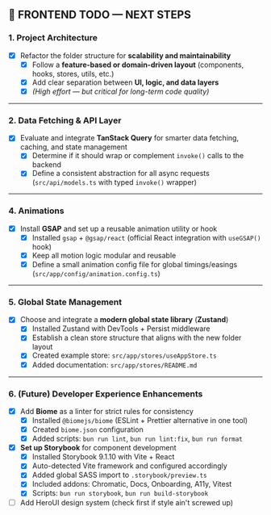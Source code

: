 ## 🧱 FRONTEND TODO — NEXT STEPS

### 1. **Project Architecture**
- [x] Refactor the folder structure for **scalability and maintainability**  
  - [x] Follow a **feature-based or domain-driven layout** (components, hooks, stores, utils, etc.)  
  - [x] Add clear separation between **UI, logic, and data layers**  
  - [x] _(High effort — but critical for long-term code quality)_

---

### 2. **Data Fetching & API Layer**

- [x] Evaluate and integrate **TanStack Query** for smarter data fetching, caching, and state management
  - [x] Determine if it should wrap or complement `invoke()` calls to the backend
  - [x] Define a consistent abstraction for all async requests (`src/api/models.ts` with typed `invoke()` wrapper)

---

### 4. **Animations**

- [x] Install **GSAP** and set up a reusable animation utility or hook
  - [x] Installed `gsap` + `@gsap/react` (official React integration with `useGSAP()` hook)
  - [x] Keep all motion logic modular and reusable
  - [x] Define a small animation config file for global timings/easings (`src/app/config/animation.config.ts`)

---

### 5. **Global State Management**

- [x] Choose and integrate a **modern global state library** (**Zustand**)
  - [x] Installed Zustand with DevTools + Persist middleware
  - [x] Establish a clean store structure that aligns with the new folder layout
  - [x] Created example store: `src/app/stores/useAppStore.ts`
  - [x] Added documentation: `src/app/stores/README.md`

---

### 6. **(Future) Developer Experience Enhancements**

- [x] Add **Biome** as a linter for strict rules for consistency
  - [x] Installed `@biomejs/biome` (ESLint + Prettier alternative in one tool)
  - [x] Created `biome.json` configuration
  - [x] Added scripts: `bun run lint`, `bun run lint:fix`, `bun run format`
- [x] **Set up Storybook** for component development
  - [x] Installed Storybook 9.1.10 with Vite + React
  - [x] Auto-detected Vite framework and configured accordingly
  - [x] Added global SASS import to `.storybook/preview.ts`
  - [x] Included addons: Chromatic, Docs, Onboarding, A11y, Vitest
  - [x] Scripts: `bun run storybook`, `bun run build-storybook`
- [ ] Add HeroUI design system (check first if style ain't screwed up)
